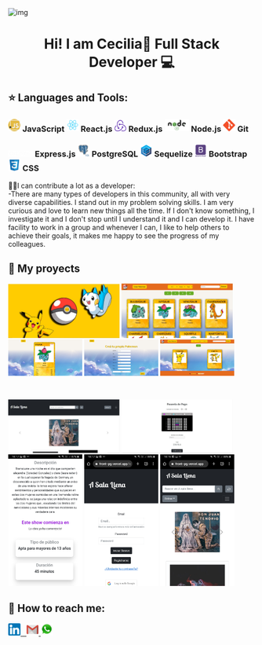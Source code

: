 <img src ='https://media.giphy.com/media/EWqZuU1dEvc3PfWGy6/giphy.gif' alt='img'>
<h1 align="center">Hi! I am Cecilia👋 Full Stack Developer 💻</h1>

## :star: Languages and Tools:

<h3><img width="5%" src = './iconos/js.png'> JavaScript 
<img width="5%" src = './iconos/react.png'> React.js 
<img width="5%" src = './iconos/redux.png'> Redux.js
<img width="10%" src = './iconos/node.png'> Node.js
<img width="5%" src = './iconos/git.png'> Git
</h3>
<h3>
<img width="10%" src = './iconos/express.png'> Express.js
<img width="5%" src = './iconos/postgresSql.png'> PostgreSQL
<img width="5%" src = './iconos/sequelize.png'> Sequelize
<img width="5%" src = './iconos/bootstrap.png'> Bootstrap
<img width="5%" src = './iconos/css.png'> CSS
</h3>

<p>🙋🏻I can contribute a lot as a developer:<br>
-There are many types of developers in this community, all with very diverse capabilities. I stand out in my problem solving skills. I am very curious and love to learn new things all the time. If I don't know something, I investigate it and I don't stop until I understand it and I can develop it. I have facility to work in a group and whenever I can, I like to help others to achieve their goals, it makes me happy to see the progress of my colleagues.</p>

## :pushpin: My proyects

<p>
<img width="45%" src = './img/Screenshot_1.jpg' alt='img1'>
<img width="45%" src = './img/Screenshot_2.jpg' alt='img2'>
<br>
<img width="30%" src = './img/Screenshot_3.jpg' alt='img3'>
<img width="30%" src = './img/Screenshot_4.jpg' alt='img4'>
<img width="30%" src = './img/Screenshot_5.jpg' alt='img5'>
</p><br>

<p>
<img width="45%" src = './img2/Screenshot_1.jpg' alt='img1'>
<img width="45%" src = './img2/Screenshot_9.jpg' alt='img2'>
<br>
<img width="30%" src = './img2/3.jpeg' alt='img3'>
<img width="30%" src = './img2/2.jpeg' alt='img4'>
<img width="30%" src = './img2/1.jpeg' alt='img5'>
</p>

## :paperclip: How to reach me:

<span >
<a href="https://www.linkedin.com/in/cecilia-morlacchi-dev/?locale=en_US/" ><img width="5%" src="./iconos/linkedin.png"> &nbsp;
<a href="mailto:ceciliamorlacchi@gmail.com" ><img width="5%" src="./iconos/Gmail-Logo.png">
<a href="https://wa.link/pdt5g1" ><img width="5%" src="./iconos/whatsapp.png">
</span>